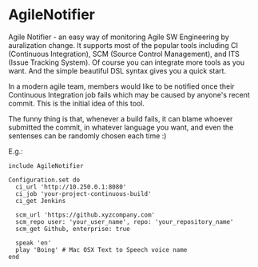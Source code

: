 AgileNotifier
=============

Agile Notifier - an easy way of monitoring Agile SW Engineering by auralization change.  It supports most of the popular tools including CI (Continuous Integration), SCM (Source Control Management), and ITS (Issue Tracking System).  Of course you can integrate more tools as you want.  And the simple beautiful DSL syntax gives you a quick start.

In a modern agile team, members would like to be notified once their Continuous Integration job fails which may be caused by anyone's recent commit.  This is the initial idea of this tool.

The funny thing is that, whenever a build fails, it can blame whoever submitted the commit, in whatever language you want, and even the sentenses can be randomly chosen each time :)

E.g.:
```
include AgileNotifier

Configuration.set do
  ci_url 'http://10.250.0.1:8080'
  ci_job 'your-project-continuous-build'
  ci_get Jenkins

  scm_url 'https://github.xyzcompany.com'
  scm_repo user: 'your_user_name', repo: 'your_repository_name'
  scm_get Github, enterprise: true

  speak 'en'
  play 'Boing' # Mac OSX Text to Speech voice name
end
```
